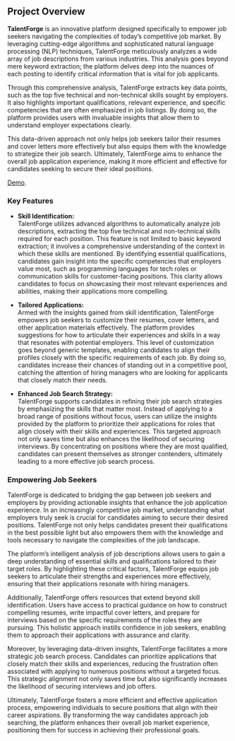 ## Project Overview

**TalentForge** is an innovative platform designed specifically to empower job seekers navigating the complexities of today’s competitive job market. By leveraging cutting-edge algorithms and sophisticated natural language processing (NLP) techniques, TalentForge meticulously analyzes a wide array of job descriptions from various industries. This analysis goes beyond mere keyword extraction; the platform delves deep into the nuances of each posting to identify critical information that is vital for job applicants.

Through this comprehensive analysis, TalentForge extracts key data points, such as the top five technical and non-technical skills sought by employers. It also highlights important qualifications, relevant experience, and specific competencies that are often emphasized in job listings. By doing so, the platform provides users with invaluable insights that allow them to understand employer expectations clearly.

This data-driven approach not only helps job seekers tailor their resumes and cover letters more effectively but also equips them with the knowledge to strategize their job search. Ultimately, TalentForge aims to enhance the overall job application experience, making it more efficient and effective for candidates seeking to secure their ideal positions.


[Demo](demo.mp4).

### Key Features

- **Skill Identification:**  
  TalentForge utilizes advanced algorithms to automatically analyze job descriptions, extracting the top five technical and non-technical skills required for each position. This feature is not limited to basic keyword extraction; it involves a comprehensive understanding of the context in which these skills are mentioned. By identifying essential qualifications, candidates gain insight into the specific competencies that employers value most, such as programming languages for tech roles or communication skills for customer-facing positions. This clarity allows candidates to focus on showcasing their most relevant experiences and abilities, making their applications more compelling.

- **Tailored Applications:**  
  Armed with the insights gained from skill identification, TalentForge empowers job seekers to customize their resumes, cover letters, and other application materials effectively. The platform provides suggestions for how to articulate their experiences and skills in a way that resonates with potential employers. This level of customization goes beyond generic templates, enabling candidates to align their profiles closely with the specific requirements of each job. By doing so, candidates increase their chances of standing out in a competitive pool, catching the attention of hiring managers who are looking for applicants that closely match their needs.

- **Enhanced Job Search Strategy:**  
  TalentForge supports candidates in refining their job search strategies by emphasizing the skills that matter most. Instead of applying to a broad range of positions without focus, users can utilize the insights provided by the platform to prioritize their applications for roles that align closely with their skills and experiences. This targeted approach not only saves time but also enhances the likelihood of securing interviews. By concentrating on positions where they are most qualified, candidates can present themselves as stronger contenders, ultimately leading to a more effective job search process.

### Empowering Job Seekers

TalentForge is dedicated to bridging the gap between job seekers and employers by providing actionable insights that enhance the job application experience. In an increasingly competitive job market, understanding what employers truly seek is crucial for candidates aiming to secure their desired positions. TalentForge not only helps candidates present their qualifications in the best possible light but also empowers them with the knowledge and tools necessary to navigate the complexities of the job landscape.

The platform’s intelligent analysis of job descriptions allows users to gain a deep understanding of essential skills and qualifications tailored to their target roles. By highlighting these critical factors, TalentForge equips job seekers to articulate their strengths and experiences more effectively, ensuring that their applications resonate with hiring managers. 

Additionally, TalentForge offers resources that extend beyond skill identification. Users have access to practical guidance on how to construct compelling resumes, write impactful cover letters, and prepare for interviews based on the specific requirements of the roles they are pursuing. This holistic approach instills confidence in job seekers, enabling them to approach their applications with assurance and clarity.

Moreover, by leveraging data-driven insights, TalentForge facilitates a more strategic job search process. Candidates can prioritize applications that closely match their skills and experiences, reducing the frustration often associated with applying to numerous positions without a targeted focus. This strategic alignment not only saves time but also significantly increases the likelihood of securing interviews and job offers.

Ultimately, TalentForge fosters a more efficient and effective application process, empowering individuals to secure positions that align with their career aspirations. By transforming the way candidates approach job searching, the platform enhances their overall job market experience, positioning them for success in achieving their professional goals.

